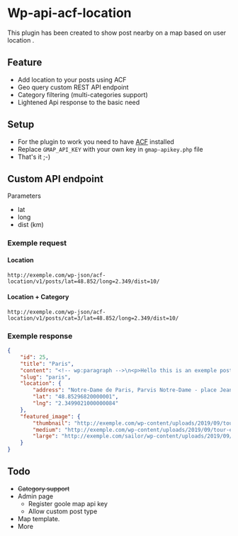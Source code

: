 # Wp-api-acf-location

This plugin has been created to show post nearby on a map based on user location .

## Feature
* Add location to your posts using ACF
* Geo query custom REST API endpoint
* Category filtering (multi-categories support)
* Lightened Api response to the basic need


## Setup
* For the plugin to work you need to have [ACF](https://fr.wordpress.org/plugins/advanced-custom-fields/) installed
* Replace ``` GMAP_API_KEY ```  with your own key in ```gmap-apikey.php``` file
* That's it ;-)

## Custom API endpoint
Parameters
* lat
* long
* dist (km)

### Exemple request

#### Location
```
http://exemple.com/wp-json/acf-location/v1/posts/lat=48.852/long=2.349/dist=10/
```

#### Location + Category
```
http://exemple.com/wp-json/acf-location/v1/posts/cat=3/lat=48.852/long=2.349/dist=10/
```



### Exemple response
```json
{
	"id": 25,
	"title": "Paris",
	"content": "<!-- wp:paragraph -->\n<p>Hello this is an exemple post for Wp-api-acf-location</p>\n<!-- /wp:paragraph -->",
	"slug": "paris",
	"location": {
		"address": "Notre-Dame de Paris, Parvis Notre-Dame - place Jean-Paul-II, Paris, France",
		"lat": "48.85296820000001",
		"lng": "2.3499021000000084"
	},
	"featured_image": {
		"thumbnail": "http://exemple.com/wp-content/uploads/2019/09/tour-eiffel-150x150.png",
		"medium": "http://exemple.com/wp-content/uploads/2019/09/tour-eiffel-300x191.png",
		"large": "http://exemple.com/sailor/wp-content/uploads/2019/09/tour-eiffel-1024x651.png"
	}
}
```


## Todo
* ~~Category support~~
* Admin page
    * Register goole map api key
    * Allow custom post type
* Map template.
* More
